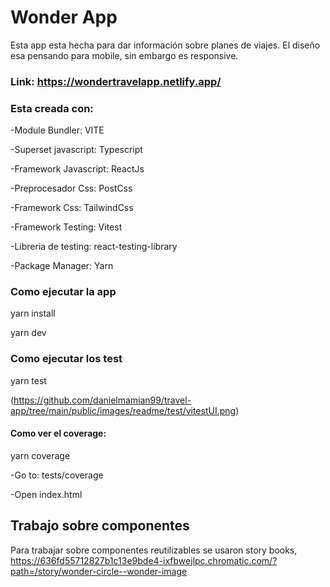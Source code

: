 # Wonder App

Esta app esta hecha para dar información sobre planes de viajes.
El diseño esa pensando para mobile, sin embargo es responsive.

### Link: https://wondertravelapp.netlify.app/

### Esta creada con:

-Module Bundler: VITE

-Superset javascript: Typescript

-Framework Javascript: ReactJs

-Preprocesador Css: PostCss

-Framework Css: TailwindCss

-Framework Testing: Vitest

-Libreria de testing: react-testing-library

-Package Manager: Yarn

### Como ejecutar la app

yarn install

yarn dev

### Como ejecutar los test

yarn test

(https://github.com/danielmamian99/travel-app/tree/main/public/images/readme/test/vitestUI.png)

#### Como ver el coverage:

yarn coverage

-Go to: tests/coverage

-Open index.html



## Trabajo sobre componentes

Para trabajar sobre componentes reutilizables se usaron story books, 
https://636fd55712827b1c13e9bde4-ixfbwejlpc.chromatic.com/?path=/story/wonder-circle--wonder-image